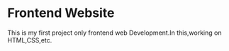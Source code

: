 # Frontend Website
This is my first project only frontend web Development.In this,working on HTML,CSS,etc.

